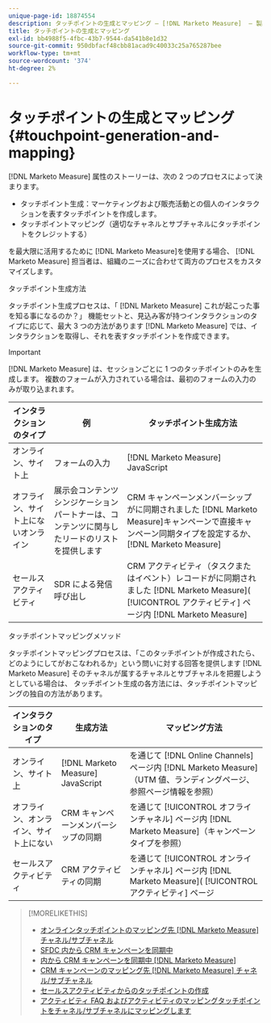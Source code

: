 ```yaml
---
unique-page-id: 18874554
description: タッチポイントの生成とマッピング — [!DNL Marketo Measure]  — 製品ドキュメント
title: タッチポイントの生成とマッピング
exl-id: bb4988f5-4fbc-43b7-9544-da541b8e1d32
source-git-commit: 950dbfacf48cbb81acad9c40033c25a765287bee
workflow-type: tm+mt
source-wordcount: '374'
ht-degree: 2%

---
```


# タッチポイントの生成とマッピング {#touchpoint-generation-and-mapping}

[!DNL Marketo Measure] 属性のストーリーは、次の 2 つのプロセスによって決まります。

* タッチポイント生成：マーケティングおよび販売活動との個人のインタラクションを表すタッチポイントを作成します。
* タッチポイントマッピング（適切なチャネルとサブチャネルにタッチポイントをクレジットする）

を最大限に活用するために [!DNL Marketo Measure]を使用する場合、 [!DNL Marketo Measure] 担当者は、組織のニーズに合わせて両方のプロセスをカスタマイズします。

タッチポイント生成方法

タッチポイント生成プロセスは、「 [!DNL Marketo Measure] これが起こった事を知る事になるのか？」 機能セットと、見込み客が持つインタラクションのタイプに応じて、最大 3 つの方法があります [!DNL Marketo Measure] では、インタラクションを取得し、それを表すタッチポイントを作成できます。

>[!IMPORTANT]
>
>[!DNL Marketo Measure] は、セッションごとに 1 つのタッチポイントのみを生成します。 複数のフォームが入力されている場合は、最初のフォームの入力のみが取り込まれます。

| **インタラクションのタイプ** | **例** | **タッチポイント生成方法** |
|---|---|---|
| オンライン、サイト上 | フォームの入力 | [!DNL Marketo Measure] JavaScript |
| オフライン、サイト上にないオンライン | 展示会コンテンツシンジケーションパートナーは、コンテンツに関与したリードのリストを提供します | CRM キャンペーンメンバーシップがに同期されました [!DNL Marketo Measure]キャンペーンで直接キャンペーン同期タイプを設定するか、 [!DNL Marketo Measure] |
| セールスアクティビティ | SDR による発信呼び出し | CRM アクティビティ（タスクまたはイベント）レコードがに同期されました [!DNL Marketo Measure]( [!UICONTROL アクティビティ] ページ内 [!DNL Marketo Measure] |

タッチポイントマッピングメソッド

タッチポイントマッピングプロセスは、「このタッチポイントが作成されたら、どのようにしてがおこなわれるか」という問いに対する回答を提供します [!DNL Marketo Measure] そのチャネルが属するチャネルとサブチャネルを把握しようとしている場合は、 タッチポイント生成の各方法には、タッチポイントマッピングの独自の方法があります。

| **インタラクションのタイプ** | **生成方法** | **マッピング方法** |
|---|---|---|
| オンライン、サイト上 | [!DNL Marketo Measure] JavaScript | を通じて [!DNL Online Channels] ページ内 [!DNL Marketo Measure]（UTM 値、ランディングページ、参照ページ情報を参照） |
| オフライン、オンライン、サイト上にない | CRM キャンペーンメンバーシップの同期 | を通じて [!UICONTROL オフラインチャネル] ページ内 [!DNL Marketo Measure]（キャンペーンタイプを参照） |
| セールスアクティビティ | CRM アクティビティの同期 | を通じて [!UICONTROL オンラインチャネル] ページ内 [!DNL Marketo Measure]( [!UICONTROL アクティビティ] ページ |

>[!MORELIKETHIS]
>
>* [オンラインタッチポイントのマッピング先 [!DNL Marketo Measure] チャネル/サブチャネル](/help/channel-tracking-and-setup/online-channels/online-custom-channel-setup.md)
>* [SFDC 内から CRM キャンペーンを同期中](/help/channel-tracking-and-setup/offline-channels/syncing-offline-campaigns.md)
>* [内から CRM キャンペーンを同期中 [!DNL Marketo Measure]](/help/channel-tracking-and-setup/offline-channels/custom-campaign-sync.md)
>* [CRM キャンペーンのマッピング先 [!DNL Marketo Measure] チャネル/サブチャネル](/help/channel-tracking-and-setup/offline-channels/offline-custom-channel-setup.md)
>* [セールスアクティビティからのタッチポイントの作成](/help/advanced-marketo-measure-features/activities-attribution/salesforce-activities-attribution.md)
>* [アクティビティ FAQ およびアクティビティのマッピングタッチポイントをチャネル/サブチャネルにマッピングします](/help/advanced-marketo-measure-features/activities-attribution/activities-attribution-faq.md)


